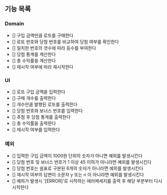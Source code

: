 ## 기능 목록

### Domain

- [] 구입 금액만큼 로또를 구매한다
- [] 로또 번호와 당첨 번호를 비교하여 당첨 여부를 확인한다
- [] 일치한 번호의 갯수에 따라 등수를 부여한다
- [] 당첨 통계를 계산한다
- [] 총 수익률을 계산한다
- [] 재시작 여부에 따라 재시작한다

### UI

- [] 로또 구입 금액을 입력한다
- [] 구매 개수를 출력한다
- [] 개수만큼 발행된 로또를 출력한다
- [] 당첨 번호와 보너스 번호를 입력한다
- [] 추첨 후 당첨 통계를 출력한다
- [] 총 수익률을 출력한다
- [] 재시작 여부를 입력한다

### 예외

- [] 입력한 구입 금액이 1000원 단위의 숫자가 아니면 예외를 발생시킨다
- [] 당첨 번호 및 보너스 번호가 1 이상 45 이하가 아니라면 예외를 발생시킨다
- [] 당첨 번호는 쉼표로 구분된 6개의 숫자가 아니라면 예외를 발생시킨다
- [] 재시작 여부의 답변이 소문자 y 또는 n 이 아니라면 예외를 발생시킨다
- [] 예외가 발생시 '[ERROR]'로 시작하는 에러메세지를 출력 후 해당 부분부터 다시 시작한다
